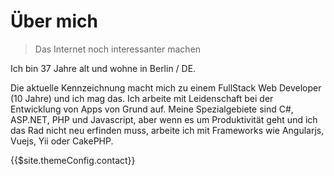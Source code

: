 # Über mich 
> Das Internet noch interessanter machen

Ich bin 37 Jahre alt und wohne in Berlin / DE.

Die aktuelle Kennzeichnung macht mich zu einem FullStack Web Developer (10 Jahre) und ich mag das. Ich arbeite mit Leidenschaft bei der Entwicklung von Apps von Grund auf. 
Meine Spezialgebiete sind C#, ASP.NET, PHP und Javascript, aber wenn es um Produktivität geht und ich das Rad nicht neu erfinden muss, arbeite ich mit Frameworks wie Angularjs, Vuejs, Yii oder CakePHP.

<a :href="'mailto:' + $site.themeConfig.contact">{{$site.themeConfig.contact}}</a>